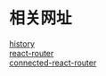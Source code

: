 # 相关网址
[history](https://github.com/ReactTraining/history)   
[react-router](https://github.com/ReactTraining/react-router/)    
[connected-react-router](https://github.com/supasate/connected-react-router)